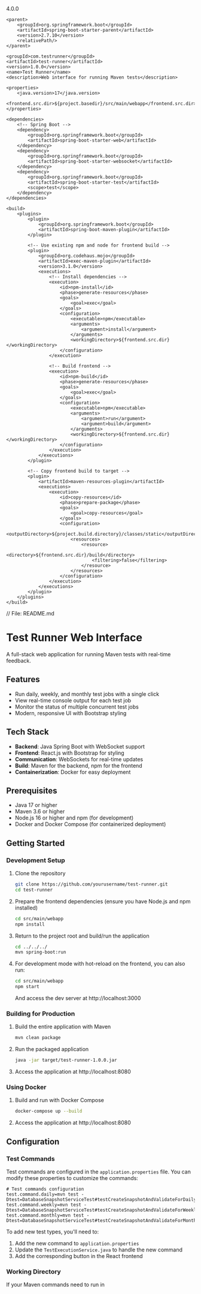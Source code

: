 <?xml version="1.0" encoding="UTF-8"?>
<project xmlns="http://maven.apache.org/POM/4.0.0" 
         xmlns:xsi="http://www.w3.org/2001/XMLSchema-instance"
         xsi:schemaLocation="http://maven.apache.org/POM/4.0.0 
                             https://maven.apache.org/xsd/maven-4.0.0.xsd">
    <modelVersion>4.0.0</modelVersion>

    <parent>
        <groupId>org.springframework.boot</groupId>
        <artifactId>spring-boot-starter-parent</artifactId>
        <version>2.7.10</version>
        <relativePath/>
    </parent>

    <groupId>com.testrunner</groupId>
    <artifactId>test-runner</artifactId>
    <version>1.0.0</version>
    <name>Test Runner</name>
    <description>Web interface for running Maven tests</description>

    <properties>
        <java.version>17</java.version>
        <frontend.src.dir>${project.basedir}/src/main/webapp</frontend.src.dir>
    </properties>

    <dependencies>
        <!-- Spring Boot -->
        <dependency>
            <groupId>org.springframework.boot</groupId>
            <artifactId>spring-boot-starter-web</artifactId>
        </dependency>
        <dependency>
            <groupId>org.springframework.boot</groupId>
            <artifactId>spring-boot-starter-websocket</artifactId>
        </dependency>
        <dependency>
            <groupId>org.springframework.boot</groupId>
            <artifactId>spring-boot-starter-test</artifactId>
            <scope>test</scope>
        </dependency>
    </dependencies>

    <build>
        <plugins>
            <plugin>
                <groupId>org.springframework.boot</groupId>
                <artifactId>spring-boot-maven-plugin</artifactId>
            </plugin>
            
            <!-- Use existing npm and node for frontend build -->
            <plugin>
                <groupId>org.codehaus.mojo</groupId>
                <artifactId>exec-maven-plugin</artifactId>
                <version>3.1.0</version>
                <executions>
                    <!-- Install dependencies -->
                    <execution>
                        <id>npm-install</id>
                        <phase>generate-resources</phase>
                        <goals>
                            <goal>exec</goal>
                        </goals>
                        <configuration>
                            <executable>npm</executable>
                            <arguments>
                                <argument>install</argument>
                            </arguments>
                            <workingDirectory>${frontend.src.dir}</workingDirectory>
                        </configuration>
                    </execution>
                    
                    <!-- Build frontend -->
                    <execution>
                        <id>npm-build</id>
                        <phase>generate-resources</phase>
                        <goals>
                            <goal>exec</goal>
                        </goals>
                        <configuration>
                            <executable>npm</executable>
                            <arguments>
                                <argument>run</argument>
                                <argument>build</argument>
                            </arguments>
                            <workingDirectory>${frontend.src.dir}</workingDirectory>
                        </configuration>
                    </execution>
                </executions>
            </plugin>
            
            <!-- Copy frontend build to target -->
            <plugin>
                <artifactId>maven-resources-plugin</artifactId>
                <executions>
                    <execution>
                        <id>copy-resources</id>
                        <phase>prepare-package</phase>
                        <goals>
                            <goal>copy-resources</goal>
                        </goals>
                        <configuration>
                            <outputDirectory>${project.build.directory}/classes/static</outputDirectory>
                            <resources>
                                <resource>
                                    <directory>${frontend.src.dir}/build</directory>
                                    <filtering>false</filtering>
                                </resource>
                            </resources>
                        </configuration>
                    </execution>
                </executions>
            </plugin>
        </plugins>
    </build>
</project>

// File: README.md
# Test Runner Web Interface

A full-stack web application for running Maven tests with real-time feedback.

## Features

- Run daily, weekly, and monthly test jobs with a single click
- View real-time console output for each test job
- Monitor the status of multiple concurrent test jobs
- Modern, responsive UI with Bootstrap styling

## Tech Stack

- **Backend**: Java Spring Boot with WebSocket support
- **Frontend**: React.js with Bootstrap for styling
- **Communication**: WebSockets for real-time updates
- **Build**: Maven for the backend, npm for the frontend
- **Containerization**: Docker for easy deployment

## Prerequisites

- Java 17 or higher
- Maven 3.6 or higher
- Node.js 16 or higher and npm (for development)
- Docker and Docker Compose (for containerized deployment)

## Getting Started

### Development Setup

1. Clone the repository
   ```bash
   git clone https://github.com/yourusername/test-runner.git
   cd test-runner
   ```

2. Prepare the frontend dependencies (ensure you have Node.js and npm installed)
   ```bash
   cd src/main/webapp
   npm install
   ```

3. Return to the project root and build/run the application
   ```bash
   cd ../../../
   mvn spring-boot:run
   ```

4. For development mode with hot-reload on the frontend, you can also run:
   ```bash
   cd src/main/webapp
   npm start
   ```
   And access the dev server at http://localhost:3000

### Building for Production

1. Build the entire application with Maven
   ```bash
   mvn clean package
   ```

2. Run the packaged application
   ```bash
   java -jar target/test-runner-1.0.0.jar
   ```

3. Access the application at http://localhost:8080

### Using Docker

1. Build and run with Docker Compose
   ```bash
   docker-compose up --build
   ```

2. Access the application at http://localhost:8080

## Configuration

### Test Commands

Test commands are configured in the `application.properties` file. You can modify these properties to customize the commands:

```properties
# Test commands configuration
test.command.daily=mvn test -Dtest=DatabaseSnapshotServiceTest#testCreateSnapshotAndValidateForDailyTables
test.command.weekly=mvn test -Dtest=DatabaseSnapshotServiceTest#testCreateSnapshotAndValidateForWeeklyTables
test.command.monthly=mvn test -Dtest=DatabaseSnapshotServiceTest#testCreateSnapshotAndValidateForMonthlyTables
```

To add new test types, you'll need to:
1. Add the new command to `application.properties`
2. Update the `TestExecutionService.java` to handle the new command
3. Add the corresponding button in the React frontend

### Working Directory

If your Maven commands need to run in
